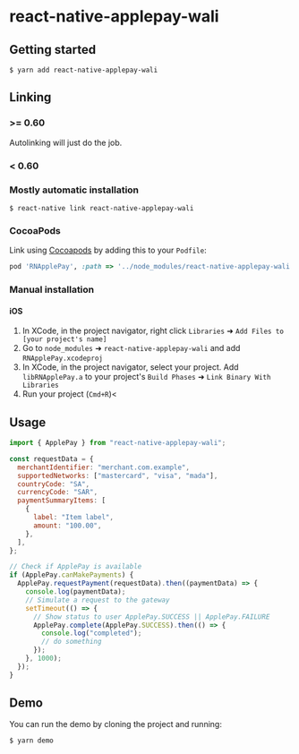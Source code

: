 # react-native-applepay-wali

## Getting started

`$ yarn add react-native-applepay-wali`

## Linking

### >= 0.60

Autolinking will just do the job.

### < 0.60

### Mostly automatic installation

`$ react-native link react-native-applepay-wali`

### CocoaPods

Link using [Cocoapods](https://cocoapods.org) by adding this to your `Podfile`:

```ruby
pod 'RNApplePay', :path => '../node_modules/react-native-applepay-wali'
```

### Manual installation

#### iOS

1. In XCode, in the project navigator, right click `Libraries` ➜ `Add Files to [your project's name]`
2. Go to `node_modules` ➜ `react-native-applepay-wali` and add `RNApplePay.xcodeproj`
3. In XCode, in the project navigator, select your project. Add `libRNApplePay.a` to your project's `Build Phases` ➜ `Link Binary With Libraries`
4. Run your project (`Cmd+R`)<

## Usage

```javascript
import { ApplePay } from "react-native-applepay-wali";

const requestData = {
  merchantIdentifier: "merchant.com.example",
  supportedNetworks: ["mastercard", "visa", "mada"],
  countryCode: "SA",
  currencyCode: "SAR",
  paymentSummaryItems: [
    {
      label: "Item label",
      amount: "100.00",
    },
  ],
};

// Check if ApplePay is available
if (ApplePay.canMakePayments) {
  ApplePay.requestPayment(requestData).then((paymentData) => {
    console.log(paymentData);
    // Simulate a request to the gateway
    setTimeout(() => {
      // Show status to user ApplePay.SUCCESS || ApplePay.FAILURE
      ApplePay.complete(ApplePay.SUCCESS).then(() => {
        console.log("completed");
        // do something
      });
    }, 1000);
  });
}
```

## Demo

You can run the demo by cloning the project and running:

`$ yarn demo`
